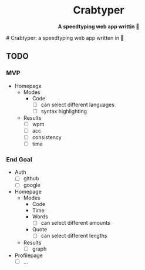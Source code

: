 <div align="center">
  <h1>Crabtyper</h1>
  <p>
    <strong>A speedtyping web app writtin 🦀</strong>
  </p>
</div>
# Crabtyper: a speedtyping web app written in 🦀

## TODO

### MVP

- Homepage
  - Modes
    - Code
      - [ ] can select different languages
      - [ ] syntax highlighting
  - Results
    - [ ] wpm
    - [ ] acc
    - [ ] consistency
    - [ ] time

### End Goal

- Auth
  - [ ] github
  - [ ] google
- Homepage
  - Modes
    - Code
    - Time
    - Words
      - [ ] can select different amounts
    - Quote
      - [ ] can select different lengths
  - Results
    - [ ] graph
- Profilepage
  - [ ] ...
